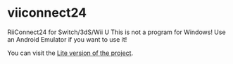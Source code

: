 # viiconnect24
RiiConnect24 for Switch/3dS/Wii U
This is not a program for Windows! Use an Android Emulator if you want to use it!


You can visit the [Lite version of the project](https://www.goo.gl/redirect?url=https://www.viiconnect24.com/lite).
